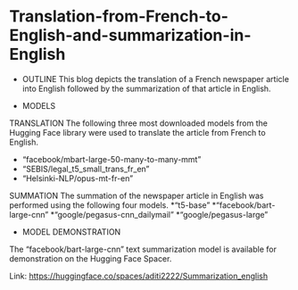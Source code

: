 # Translation-from-French-to-English-and-summarization-in-English

- OUTLINE
This blog depicts the translation of a French newspaper article into English followed by the summarization of that article in English.

- MODELS

TRANSLATION 
The following three most downloaded models from the Hugging Face library were used to translate the article from French to English.
* “facebook/mbart-large-50-many-to-many-mmt”
* “SEBIS/legal_t5_small_trans_fr_en”
* “Helsinki-NLP/opus-mt-fr-en”


SUMMATION
The summation of the newspaper article in English was performed using the following four models.
*“t5-base”
*“facebook/bart-large-cnn”
*“google/pegasus-cnn_dailymail”
*“google/pegasus-large”

- MODEL DEMONSTRATION

The “facebook/bart-large-cnn” text summarization model is available for demonstration on the Hugging Face Spacer.

Link: https://huggingface.co/spaces/aditi2222/Summarization_english


